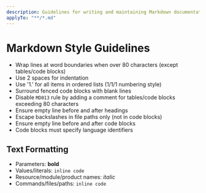 ```yaml
---
description: Guidelines for writing and maintaining Markdown documentation.
applyTo: "**/*.md"
---
```


# Markdown Style Guidelines

- Wrap lines at word boundaries when over 80 characters (except tables/code blocks)
- Use 2 spaces for indentation
- Use '1.' for all items in ordered lists (1/1/1 numbering style)
- Surround fenced code blocks with blank lines
- Disable `MD013` rule by adding a comment for tables/code blocks exceeding 80 characters
- Ensure empty line before and after headings
- Escape backslashes in file paths only (not in code blocks)
- Ensure empty line before and after code blocks
- Code blocks must specify language identifiers

## Text Formatting

- Parameters: **bold**
- Values/literals: `inline code`
- Resource/module/product names: _italic_
- Commands/files/paths: `inline code`
